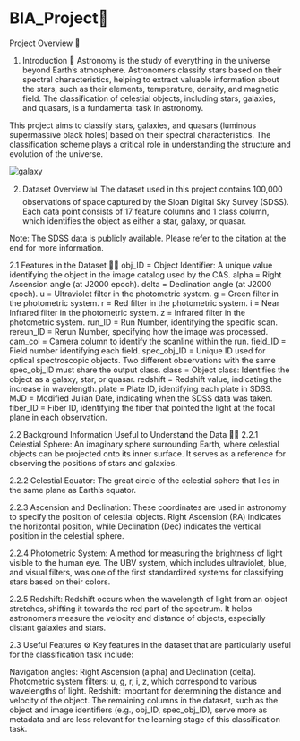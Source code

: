 # BIA_Project🚀

Project Overview 🔭
1. Introduction 🌟
Astronomy is the study of everything in the universe beyond Earth’s atmosphere. Astronomers classify stars based on their spectral characteristics, helping to extract valuable information about the stars, such as their elements, temperature, density, and magnetic field. The classification of celestial objects, including stars, galaxies, and quasars, is a fundamental task in astronomy.

This project aims to classify stars, galaxies, and quasars (luminous supermassive black holes) based on their spectral characteristics. The classification scheme plays a critical role in understanding the structure and evolution of the universe.

![galaxy](https://github.com/user-attachments/assets/3ad541a8-3013-497f-be75-6b9464bbc8b7)

2. Dataset Overview 📊
The dataset used in this project contains 100,000 observations of space captured by the Sloan Digital Sky Survey (SDSS). Each data point consists of 17 feature columns and 1 class column, which identifies the object as either a star, galaxy, or quasar.

Note: The SDSS data is publicly available. Please refer to the citation at the end for more information.

2.1 Features in the Dataset 🧑‍💻
obj_ID = Object Identifier: A unique value identifying the object in the image catalog used by the CAS.
alpha = Right Ascension angle (at J2000 epoch).
delta = Declination angle (at J2000 epoch).
u = Ultraviolet filter in the photometric system.
g = Green filter in the photometric system.
r = Red filter in the photometric system.
i = Near Infrared filter in the photometric system.
z = Infrared filter in the photometric system.
run_ID = Run Number, identifying the specific scan.
rereun_ID = Rerun Number, specifying how the image was processed.
cam_col = Camera column to identify the scanline within the run.
field_ID = Field number identifying each field.
spec_obj_ID = Unique ID used for optical spectroscopic objects. Two different observations with the same spec_obj_ID must share the output class.
class = Object class: Identifies the object as a galaxy, star, or quasar.
redshift = Redshift value, indicating the increase in wavelength.
plate = Plate ID, identifying each plate in SDSS.
MJD = Modified Julian Date, indicating when the SDSS data was taken.
fiber_ID = Fiber ID, identifying the fiber that pointed the light at the focal plane in each observation.


2.2 Background Information Useful to Understand the Data 🔭🌠
2.2.1 Celestial Sphere: An imaginary sphere surrounding Earth, where celestial objects can be projected onto its inner surface. It serves as a reference for observing the positions of stars and galaxies.

2.2.2 Celestial Equator: The great circle of the celestial sphere that lies in the same plane as Earth’s equator.

2.2.3 Ascension and Declination: These coordinates are used in astronomy to specify the position of celestial objects. Right Ascension (RA) indicates the horizontal position, while Declination (Dec) indicates the vertical position in the celestial sphere.

2.2.4 Photometric System: A method for measuring the brightness of light visible to the human eye. The UBV system, which includes ultraviolet, blue, and visual filters, was one of the first standardized systems for classifying stars based on their colors.

2.2.5 Redshift: Redshift occurs when the wavelength of light from an object stretches, shifting it towards the red part of the spectrum. It helps astronomers measure the velocity and distance of objects, especially distant galaxies and stars.

2.3 Useful Features ⚙️
Key features in the dataset that are particularly useful for the classification task include:

Navigation angles: Right Ascension (alpha) and Declination (delta).
Photometric system filters: u, g, r, i, z, which correspond to various wavelengths of light.
Redshift: Important for determining the distance and velocity of the object.
The remaining columns in the dataset, such as the object and image identifiers (e.g., obj_ID, spec_obj_ID), serve more as metadata and are less relevant for the learning stage of this classification task.


